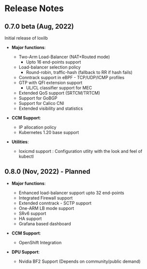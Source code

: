 # Release Notes

## 0.7.0 beta (Aug, 2022)

Initial release of loxilb 

- **Major functions**:  
    - Two-Arm Load-Balancer (NAT+Routed mode)
        - Upto 16 end-points support
    - Load-balancer selection policy
        -  Round-robin, traffic-hash (fallback to RR if hash fails)
    - Conntrack support in eBPF - TCP/UDP/ICMP profiles
    - GTP with QFI extension support
        - UL/CL classifier support for MEC
    - Extended QoS support (SRTCM/TRTCM)
    - Support for GoBGP
    - Support for Calico CNI
    - Extended visibility and statistics 

- **CCM Support**: 
    - IP allocation policy
    - Kubernetes 1.20 base support
 
- **Utilities**:  
    - loxicmd support : Configuration utlity with the look and feel of kubectl

## 0.8.0 (Nov, 2022) - Planned  

- **Major functions**: 
    - Enhanced load-balancer support upto 32 end-points
    - Integrated Firewall support
    - Extended conntrack - SCTP support
    - One-ARM LB mode support
    - SRv6 support
    - HA support
    - Grafana based dashboard
  
- **CCM Support**: 
    - OpenShift Integration
  
- **DPU Support**:  
    - Nvidia BF2 Support (Depends on community/public demand)

